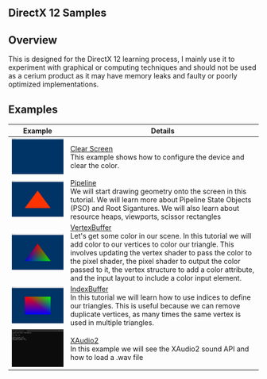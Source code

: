 ##               DirectX 12 Samples
  
</h1>


  ##              



## Overview
This is designed for the DirectX 12 learning process, I mainly use it to experiment with graphical or computing techniques and should not be used as a cerium product as it may have memory leaks and faulty or poorly optimized implementations.




## Examples


Example | Details
---------|--------
<img src="Screenshots/clearscreen.png" width=380> | [Clear Screen](Src/ClearScreen)<br> This example shows how to configure the device and clear the color.
<img src="Screenshots/pipeline.png" width=380> | [Pipeline](Src/Pipeline)<br> We will start drawing geometry onto the screen in this tutorial. We will learn more about Pipeline State Objects (PSO) and Root Sigantures. We will also learn about resource heaps, viewports, scissor rectangles
<img src="Screenshots/vertexbuffer.png" width=380> | [VertexBuffer](Src/VertexBuffer)<br> Let's get some color in our scene. In this tutorial we will add color to our vertices to color our triangle. This involves updating the vertex shader to pass the color to the pixel shader, the pixel shader to output the color passed to it, the vertex structure to add a color attribute, and the input layout to include a color input element.
<img src="Screenshots/indexbuffer.png" width=380> | [IndexBuffer](Src/IndexBuffer)<br> In this tutorial we will learn how to use indices to define our triangles. This is useful because we can remove duplicate vertices, as many times the same vertex is used in multiple triangles.
<img src="Screenshots/xaudio2.png" width=380> | [XAudio2](Src/XAudio2)<br> In this example we will see the XAudio2 sound API and how to load a .wav file
